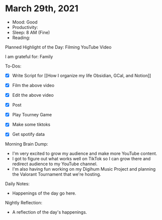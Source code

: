 # March 29th, 2021

- Mood: Good
- Productivity: 
- Sleep: 8 AM (Fine)
- Reading: 

Planned Highlight of the Day: Filming YouTube Video

I am grateful for: Family

To-Dos:
- [x] Write Script for [[How I organize my life Obsidian, GCal, and Notion]]
- [x] Film the above video
- [x] Edit the above video
- [x] Post
- [x] Play Tourney Game
- [x] Make some tiktoks
- [x] Get spotify data


Morning Brain Dump:
- I'm very excited to grow my audience and make more YouTube content. 
- I got to figure out what works well on TikTok so I can grow there and redirect audience to my YouTube channel. 
- I'm also having fun working on my Digihum Music Project and planning the Valorant Tournament that we're hosting. 

Daily Notes:
- Happenings of the day go here.


Nightly Reflection: 
- A reflection of the day's happenings.





